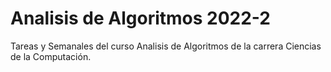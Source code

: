 # Analisis de Algoritmos 2022-2

Tareas y Semanales del curso Analisis de Algoritmos de la carrera Ciencias de la Computación.
